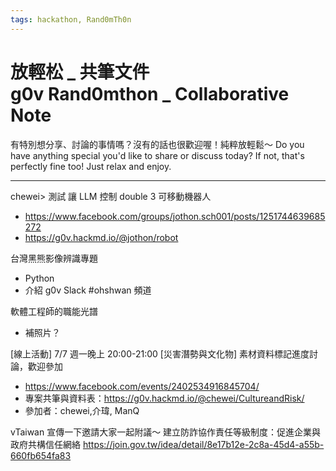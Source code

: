 ```yaml
---
tags: hackathon, Rand0mTh0n
---
```


# 放輕松 _ 共筆文件<br>g0v Rand0mthon _ Collaborative Note

有特別想分享、討論的事情嗎？沒有的話也很歡迎喔！純粹放輕鬆～
Do you have anything special you'd like to share or discuss today? If not, that's perfectly fine too! Just relax and enjoy.

---

chewei> 測試 讓 LLM 控制 double 3 可移動機器人 
- https://www.facebook.com/groups/jothon.sch001/posts/1251744639685272
- https://g0v.hackmd.io/@jothon/robot

台灣黑熊影像辨識專題
- Python 
- 介紹 g0v Slack #ohshwan 頻道

軟體工程師的職能光譜
- 補照片？

[線上活動] 7/7 週一晚上 20:00-21:00 [災害潛勢與文化物] 素材資料標記進度討論，歡迎參加
- https://www.facebook.com/events/2402534916845704/
- 專案共筆與資料表：https://g0v.hackmd.io/@chewei/CultureandRisk/
- 參加者：chewei,介瑋, ManQ

vTaiwan 宣傳一下邀請大家一起附議～
建立防詐協作責任等級制度：促進企業與政府共構信任網絡
https://join.gov.tw/idea/detail/8e17b12e-2c8a-45d4-a55b-660fb654fa83